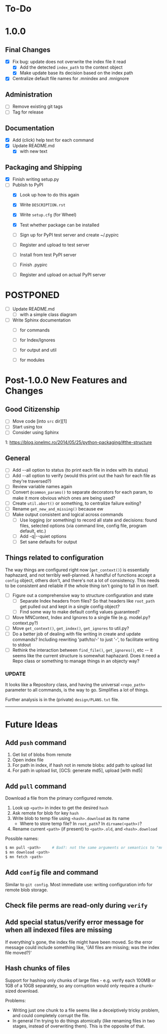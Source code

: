 # To-Do

# 1.0.0

## Final Changes

- [x] Fix bug: update does not overwrite the index file it read
    - [x] Add the detected `index_path` to the context object
    - [x] Make update base its decision based on the index path
- [x] Centralize default file names for .mnindex and .mnignore

## Administration

- [ ] Remove existing git tags
- [ ] Tag for release

## Documentation
- [x] Add (click) help text for each command
- [x] Update README.md
    - [x] with new text

## Packaging and Shipping
- [x] Finish writing setup.py
- [ ] Publish to PyPI
    - [x] Look up how to do this again
    - [x] Write `DESCRIPTION.rst`
    - [x] Write `setup.cfg` (for Wheel)
    - [x] Test whether package can be installed
    - [ ] Sign up for PyPI test server and create ~/.pypirc
    - [ ] Register and upload to test server
    - [ ] Install from test PyPI server
    - [ ] Finish .pypirc
    - [ ] Register and upload on actual PyPI server


# POSTPONED
- [ ] Update README.md
    - [ ] with a simple class diagram
- [ ] Write Sphinx documentation
    - [ ] for commands
    - [ ] for Index/Ignores
    - [ ] for output and util
    - [ ] for modules


# Post-1.0.0 New Features and Changes

## Good Citizenship

- [ ] Move code [into `src` dir][1]
- [ ] Start using tox
- [ ] Consider using Sphinx

1: https://blog.ionelmc.ro/2014/05/25/python-packaging/#the-structure

## General

- [ ] Add --all option to status (to print each file in index with its status)
- [ ] Add --all option to verify (would this print out the hash for each file
      as they're traversed?)
- [ ] Review variable names again
- [ ] Convert `@common_params()` to separate decorators for each param, to make
      it more obvious which ones are being used?
- [ ] Create `util.abort()` or something, to centralize failure exiting?
- [ ] Rename `get_new_and_missing()` because ew
- [ ] Make output consistent and logical across commands
    - [ ] Use logging (or something) to record all state and decisions: found
          files, selected options (via command line, config file, program
          default, etc.)
    - [ ] Add -q|--quiet options
    - [ ] Set sane defaults for output

## Things related to configuration

The way things are configured right now (`get_context()`) is essentially
haphazard, and not terribly well-planned. A handful of functions accept a
`config` object, others don't, and there's not a lot of consistency. This needs
to be consistent and reliable if the whole thing isn't going to fall in on
itself.

- [ ] Figure out a comprehensive way to structure configuration and state
    - [ ] Separate Index headers from files? So that headers like `root_path`
          get pulled out and kept in a single config object?
    - [ ] Find some way to make default config values guaranteed?
- [ ] Move MNContext, Index and Ignores to a single file (e.g. model.py? context.py?)
- [ ] Move `get_context()`, `get_index()`, `get_ignores` to util.py?
- [ ] Do a better job of dealing with file writing in create and update
      commands? Including rewriting 'path/to/-' to just '-', to facilitate
      writing to stdout
- [ ] Rethink the interaction between `find_file()`, `get_ignores()`, etc -- it
      seems like the current structure is somewhat haphazard. Does it need a
      Repo class or something to manage things in an objecty way?

### UPDATE

It looks like a Repository class, and having the universal `<repo_path>`
parameter to all commands, is the way to go. Simplifies a lot of things.

Further analysis is in the (private) `design/PLANS.txt` file.

---

# Future Ideas

## Add `push` command
1. Get list of blobs from remote
2. Open index file
3. For path in index, if hash not in remote blobs: add path to upload list
4. For path in upload list, [GCS: generate md5], upload [with md5]


## Add `pull` command

Download a file from the primary configured remote.

1. Look up `<path>` in index to get the desired `hash`
2. Ask remote for blob for key `hash`
3. Write blob to temp file using `<hash>.download` as its name
    - Where to store temp file? In `root_path`? In `dirname(<path>)`?
3. Rename current `<path>` (if present) to `<path>.old`, and `<hash>.download`

Possible names:

``` bash
$ mn pull <path>     # Bad?: not the same arguments or semantics to "mn push"
$ mn download <path>
$ mn fetch <path>
```

## Add `config` file and command

Similar to `git config`. Most immediate use: writing configuration info for
remote blob storage.


## Check file perms are read-only during `verify`


## Add special status/verify error message for when all indexed files are missing

If everything's gone, the index file might have been moved. So the error
message could include something like, '(All files are missing; was the index
file moved?)'


## Hash chunks of files
Support for hashing only chunks of large files - e.g. verify each 100MB or
1GB of a 10GB separately, so any corruption would only require a chunk-sized
download.

Problems:

- Writing just one chunk to a file seems like a deceiptively tricky problem,
  and could completely corrupt the file.
- In general I'm trying to do things atomically (like renaming files in two
  stages, instead of overwriting them). This is the opposite of that.
